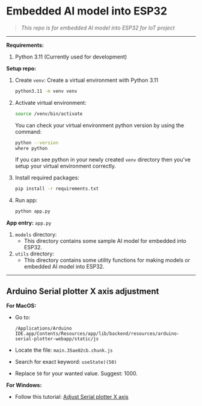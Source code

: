 # Embedded AI model into ESP32

> *This repo is for embedded AI model into ESP32 for IoT project*

---

**Requirements:**

1. Python 3.11 (Currently used for development)


**Setup repo:**

1. Create `venv`:
    Create a virtual environment with Python 3.11

    ```bash
    python3.11 -m venv venv
    ```
1. Activate virtual environment:
    ```bash
    source /venv/bin/activate
    ```
    
    You can check your virtual environment python version by using the command:
    ```bash
    python --version
    where python
    ```

    If you can see python in your newly created `venv` directory then you've setup your virtual environment correctly.
    
1. Install required packages:
    ```bash
    pip install -r requirements.txt
    ```
1. Run app:
    ```py
    python app.py
    ```

**App entry:** `app.py`

1. `models` directory:
    - This directory contains some sample AI model for embedded into ESP32.
2. `utils` directory:
    - This directory contains some utility functions for making models or embedded AI model into ESP32.

---

## Arduino Serial plotter X axis adjustment

**For MacOS:**

- Go to:

    ```
    /Applications/Arduino IDE.app/Contents/Resources/app/lib/backend/resources/arduino-serial-plotter-webapp/static/js
    ```

- Locate the file: `main.35ae02cb.chunk.js`
- Search for exact keyword: `useState)(50)`
- Replace `50` for your wanted value. Suggest: 1000.

**For Windows:**

- Follow this tutorial: [Adjust Serial plotter X axis](https://www.open-electronics.org/how-to-adjust-x-and-y-axis-scale-in-arduino-serial-plotter-no-extra-software-needed/)